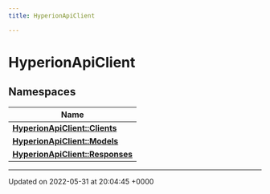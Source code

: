 ```yaml
---
title: HyperionApiClient

---
```


# HyperionApiClient



## Namespaces

| Name           |
| -------------- |
| **[HyperionApiClient::Clients](/Namespaces/namespace_hyperion_api_client_1_1_clients.md)**  |
| **[HyperionApiClient::Models](/Namespaces/namespace_hyperion_api_client_1_1_models.md)**  |
| **[HyperionApiClient::Responses](/Namespaces/namespace_hyperion_api_client_1_1_responses.md)**  |






-------------------------------

Updated on 2022-05-31 at 20:04:45 +0000